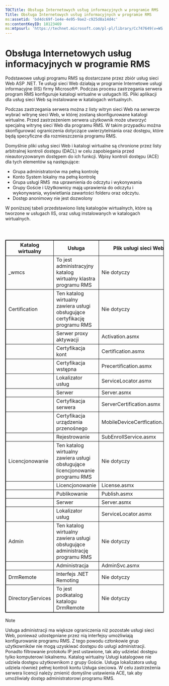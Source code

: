 ```yaml
---
TOCTitle: Obsługa Internetowych usług informacyjnych w programie RMS
Title: Obsługa Internetowych usług informacyjnych w programie RMS
ms:assetid: 'bd4dc69f-1e4e-4e95-9ae2-c925d8a14d4c'
ms:contentKeyID: 18123469
ms:mtpsurl: 'https://technet.microsoft.com/pl-pl/library/Cc747649(v=WS.10)'
---
```


Obsługa Internetowych usług informacyjnych w programie RMS
==========================================================

Podstawowe usługi programu RMS są dostarczane przez zbiór usług sieci Web ASP .NET. Te usługi sieci Web działają w programie Internetowe usługi informacyjne (IIS) firmy Microsoft®. Podczas procesu zastrzegania serwera program RMS konfiguruje katalogi wirtualne w usługach IIS. Pliki aplikacji dla usług sieci Web są instalowane w katalogach wirtualnych.

Podczas zastrzegania serwera można z listy witryn sieci Web na serwerze wybrać witrynę sieci Web, w której zostaną skonfigurowane katalogi wirtualne. Przed zastrzeżeniem serwera użytkownik może utworzyć specjalną witrynę sieci Web dla programu RMS. W takim przypadku można skonfigurować ograniczenia dotyczące uwierzytelniania oraz dostępu, które będą specyficzne dla rozmieszczenia programu RMS.

Domyślnie pliki usług sieci Web i katalogi wirtualne są chronione przez listy arbitralnej kontroli dostępu (DACL) w celu zapobiegania przed nieautoryzowanym dostępem do ich funkcji. Wpisy kontroli dostępu (ACE) dla tych elementów są następujące:

-   Grupa administratorów ma pełną kontrolę
-   Konto System lokalny ma pełną kontrolę
-   Grupa usługi RMS  ma uprawnienia do odczytu i wykonywania
-   Grupy Goście i Użytkownicy mają uprawienia do odczytu i wykonywania, wyświetlania zawartości folderu oraz odczytu.
-   Dostęp anonimowy nie jest dozwolony

W poniższej tabeli przedstawiono listę katalogów wirtualnych, które są tworzone w usługach IIS, oraz usług instalowanych w katalogach wirtualnych.

###  

 
<table style="border:1px solid black;">
<colgroup>
<col width="33%" />
<col width="33%" />
<col width="33%" />
</colgroup>
<thead>
<tr class="header">
<th style="border:1px solid black;" >Katalog wirtualny</th>
<th style="border:1px solid black;" >Usługa</th>
<th style="border:1px solid black;" >Plik usługi sieci Web</th>
</tr>
</thead>
<tbody>
<tr class="odd">
<td style="border:1px solid black;">_wmcs</td>
<td style="border:1px solid black;">To jest administracyjny katalog wirtualny klastra programu RMS</td>
<td style="border:1px solid black;">Nie dotyczy</td>
</tr>
<tr class="even">
<td style="border:1px solid black;">Certification</td>
<td style="border:1px solid black;">Ten katalog wirtualny zawiera usługi obsługujące certyfikację programu RMS</td>
<td style="border:1px solid black;">Nie dotyczy</td>
</tr>
<tr class="odd">
<td style="border:1px solid black;"> </td>
<td style="border:1px solid black;">Serwer proxy aktywacji</td>
<td style="border:1px solid black;">Activation.asmx</td>
</tr>
<tr class="even">
<td style="border:1px solid black;"> </td>
<td style="border:1px solid black;">Certyfikacja kont</td>
<td style="border:1px solid black;">Certification.asmx</td>
</tr>
<tr class="odd">
<td style="border:1px solid black;"> </td>
<td style="border:1px solid black;">Certyfikacja wstępna</td>
<td style="border:1px solid black;">Precertification.asmx</td>
</tr>
<tr class="even">
<td style="border:1px solid black;"> </td>
<td style="border:1px solid black;">Lokalizator usług</td>
<td style="border:1px solid black;">ServiceLocator.asmx</td>
</tr>
<tr class="odd">
<td style="border:1px solid black;"> </td>
<td style="border:1px solid black;">Serwer</td>
<td style="border:1px solid black;">Server.asmx</td>
</tr>
<tr class="even">
<td style="border:1px solid black;"> </td>
<td style="border:1px solid black;">Certyfikacja serwera</td>
<td style="border:1px solid black;">ServerCertification.asmx</td>
</tr>
<tr class="odd">
<td style="border:1px solid black;"> </td>
<td style="border:1px solid black;">Certyfikacja urządzenia przenośnego</td>
<td style="border:1px solid black;">MobileDeviceCertfication.asmx</td>
</tr>
<tr class="even">
<td style="border:1px solid black;"> </td>
<td style="border:1px solid black;">Rejestrowanie</td>
<td style="border:1px solid black;">SubEnrollService.asmx</td>
</tr>
<tr class="odd">
<td style="border:1px solid black;">Licencjonowanie</td>
<td style="border:1px solid black;">Ten katalog wirtualny zawiera usługi obsługujące licencjonowanie programu RMS</td>
<td style="border:1px solid black;">Nie dotyczy</td>
</tr>
<tr class="even">
<td style="border:1px solid black;"> </td>
<td style="border:1px solid black;">Licencjonowanie</td>
<td style="border:1px solid black;">License.asmx</td>
</tr>
<tr class="odd">
<td style="border:1px solid black;"> </td>
<td style="border:1px solid black;">Publikowanie</td>
<td style="border:1px solid black;">Publish.asmx</td>
</tr>
<tr class="even">
<td style="border:1px solid black;"> </td>
<td style="border:1px solid black;">Serwer</td>
<td style="border:1px solid black;">Server.asmx</td>
</tr>
<tr class="odd">
<td style="border:1px solid black;"> </td>
<td style="border:1px solid black;">Lokalizator usług</td>
<td style="border:1px solid black;">ServiceLocator.asmx</td>
</tr>
<tr class="even">
<td style="border:1px solid black;">Admin</td>
<td style="border:1px solid black;">Ten katalog wirtualny zawiera usługi obsługujące administrację programu RMS</td>
<td style="border:1px solid black;">Nie dotyczy</td>
</tr>
<tr class="odd">
<td style="border:1px solid black;"> </td>
<td style="border:1px solid black;">Administracja</td>
<td style="border:1px solid black;">AdminSvc.asmx</td>
</tr>
<tr class="even">
<td style="border:1px solid black;">DrmRemote</td>
<td style="border:1px solid black;">Interfejs .NET Remoting</td>
<td style="border:1px solid black;">Nie dotyczy</td>
</tr>
<tr class="odd">
<td style="border:1px solid black;">DirectoryServices</td>
<td style="border:1px solid black;">To jest podkatalog katalogu DrmRemote</td>
<td style="border:1px solid black;">Nie dotyczy</td>
</tr>
</tbody>
</table>
  
> [!note]  
> Usługa administracji ma większe ograniczenia niż pozostałe usługi sieci Web, ponieważ udostępniane przez nią interfejsy umożliwiają konfigurowanie programu RMS. Z tego powodu członkowie grup użytkowników nie mogą uzyskiwać dostępu do usługi administracji. Ponadto filtrowanie protokołu IP jest ustawione, tak aby udzielać dostępu tylko komputerowi lokalnemu. Katalog wirtualny Usługi katalogowe nie udziela dostępu użytkownikom z grupy Goście. Usługa lokalizatora usług udziela również pełnej kontroli kontu Usługa sieciowa. W celu zastrzeżenia serwera licencji należy zmienić domyślne ustawienia ACE, tak aby umożliwiały dostęp administratorowi programu RMS. 
